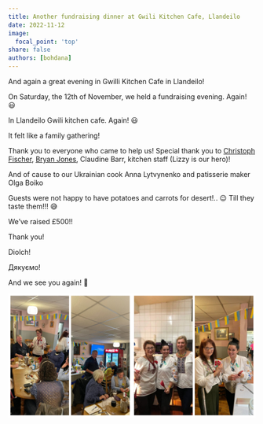 ```yaml
---
title: Another fundraising dinner at Gwili Kitchen Cafe, Llandeilo
date: 2022-11-12
image:
  focal_point: 'top'
share: false
authors: [bohdana]
---
```


And again a great evening in Gwilli Kitchen Cafe in Llandeilo! 

<!--more-->

On Saturday, the 12th of November, we held a fundraising evening. Again! 😃

In Llandeilo Gwili kitchen cafe. Again! 😃

It felt like a family gathering!

Thank you to everyone who came to help us! Special thank you to <a href="https://www.facebook.com/christophffischer" target="_blank">Christoph Fischer</a>, <a href="https://www.facebook.com/williambryan.jones.3" target="_blank">Bryan Jones</a>, Claudine Barr, kitchen staff (Lizzy is our hero)!

And of cause to our Ukrainian cook Anna Lytvynenko and patisserie maker Olga Boiko

Guests were not happy to have potatoes and carrots for desert!.. 😉 Till they taste them!!! 😅

We’ve raised £500!!

Thank you!

Diolch!

Дякуємо!

And we see you again! 🥰

<div style="margin-top: 0;"><img src="GwilliNov1.jpg" alt="Cafe1" width="50%" style="display: inline; margin-top: 0;"/><img src="GwilliNov2.jpg" alt="Cafe2" width="50%" style="display: inline; margin-top: 0;"/></div>
